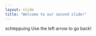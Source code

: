 ```yaml
---
layout: slide
title: "Welcome to our second slide!"
---
```

schleppuing
Use the left arrow to go back!
